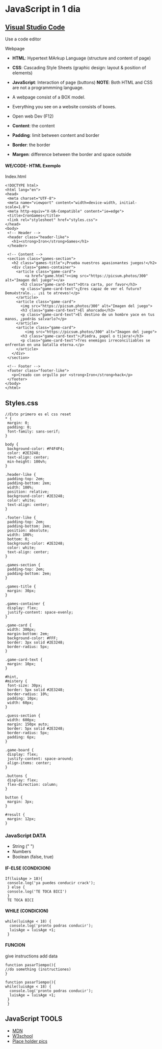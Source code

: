# JavaScript in 1 dia

## [Visual Studio Code](https://code.visualstudio.com/)
Use a code editor

Webpage
- __HTML__: Hypertext MArkup Language (structure and content of page)
- __CSS__: Cascading Style Sheets (graphic design: layout & position of elements)
- __JavaScript__: Interaction of page (buttons)
__NOTE__: Both HTML and CSS are not a programmming language.

- A webpage consist of a BOX model. 
- Everything you see on a website consists of boxes.
- Open web Dev (F12) 

- __Content__: the content
- __Padding__: limit between content and border
- __Border__: the border
- __Margen__: difference between the border and space outside

#### WE/CODE- HTML Exemplo
Index.html
```
<!DOCTYPE html>
<html lang="en">
<head>
 <meta charset="UTF-8">
 <meta name="viewport" content="width=device-width, initial-scale=1.0">
 <meta http-equiv="X-UA-Compatible" content="ie=edge">
 <title>IronGames</title>
 <link rel="stylesheet" href="styles.css">
</head>
<body>
 <!-- Header -->
 <header class="header-like">
   <h1><strong>Iron</strong>Games</h1>
 </header>

 <!-- Content -->
 <section class="games-section">
   <h2 class="games-title">¡Prueba nuestros apasionantes juegos!</h2>
   <div class="games-container">
     <article class="game-card">
         <a href="game.html"><img src="https://picsum.photos/300" alt="Imagen del juego"></a>
       <h3 class="game-card-text">Otra carta, por favor</h3>
       <p class="game-card-text">¿Eres capaz de ver el futuro? Demuéstralo... ¡si te atreves!</p>
     </article>
     <article class="game-card">
       <img src="https://picsum.photos/300" alt="Imagen del juego">
       <h3 class="game-card-text">El ahorcado</h3>
       <p class="game-card-text">El destino de un hombre yace en tus manos, ¿podrás salvarlo?</p>
     </article>
     <article class="game-card">
         <img src="https://picsum.photos/300" alt="Imagen del juego">
       <h3 class="game-card-text">¡Piedra, papel o tijera!</h3>
       <p class="game-card-text">Tres enemigos irreconciliables se enfrentan en una batalla eterna.</p>
     </article>
   </div>
 </section>

 <!-- Footer -->
 <footer class="footer-like">
   <p>Creado con orgullo por <strong>Iron</strong>hack</p>
 </footer>
</body>
</html>
```

## Styles.css
```
//Esto primero es el css reset
* {
 margin: 0;
 padding: 0;
 font-family: sans-serif;
}

body {
 background-color: #F4F4F4;
 color: #2E3248;
 text-align: center;
 min-height: 100vh;
}

.header-like {
 padding-top: 2em;
 padding-bottom: 2em;
 width: 100%;
 position: relative;
 background-color: #2E3248;
 color: white;
 text-align: center;
}

.footer-like {
 padding-top: 2em;
 padding-bottom: 2em;
 position: absolute;
 width: 100%;
 bottom: 0;
 background-color: #2E3248;
 color: white;
 text-align: center;
}

.games-section {
 padding-top: 2em;
 padding-bottom: 2em;
}

.games-title {
 margin: 30px;
}

.games-container {
 display: flex;
 justify-content: space-evenly;
}

.game-card {
 width: 300px;
 margin-bottom: 2em;
 background-color: #FFF;
 border: 3px solid #2E3248;
 border-radius: 5px;
}

.game-card-text {
 margin: 10px;
}

#hint,
#mistery {
 font-size: 30px;
 border: 5px solid #2E3248;
 border-radius: 10%;
 padding: 10px;
 width: 60px;
}

.guess-section {
 width: 600px;
 margin: 150px auto;
 border: 5px solid #2E3248;
 border-radius: 5px;
 padding: 6px;
}

.game-board {
 display: flex;
 justify-content: space-around;
 align-items: center;
}

.buttons {
 display: flex;
 flex-direction: column;
}

button {
 margin: 3px;
}

#result {
 margin: 12px;
}
```
### JavaScript DATA
- String (" ")
- Numbers
- Boolean (false, true)

#### IF-ELSE (CONDICION)
```
If(luisAge > 18){
 console.log('ya puedes conducir crack');
 } else {
 console.log('TE TOCA BICI')
 }
 TE TOCA BICI
```
#### WHILE (CONDICION)
```
while(luisAge < 18) {
  console.log('pronto podras conducir');
  luisAge = luisAge +1;
 }
 ```
#### FUNCION
give instructions
add data

```
function pasarTiempo(){
//do something (instructiones)
}
```
```
function pasarTiempo(){
while(luisAge < 18) {
  console.log('pronto podras conducir');
  luisAge = luisAge +1;  
 }
 }
```

  ## JavaScript TOOLS
  - [MDN](https://developer.mozilla.org/en-US/)
  - [W3school](https://www.w3schools.com/)
  - [Place holder pics](https://placeimg.com/)
